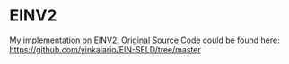 # EINV2

My implementation on EINV2. Original Source Code could be found here: https://github.com/yinkalario/EIN-SELD/tree/master


